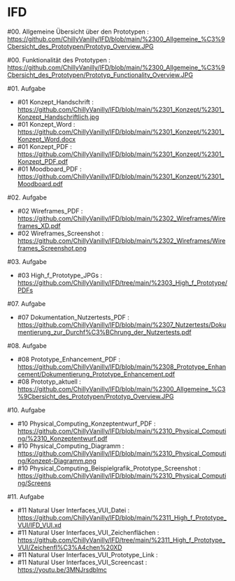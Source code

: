 # IFD
#00. Allgemeine Übersicht über den Prototypen : https://github.com/ChillyVanilly/IFD/blob/main/%2300_Allgemeine_%C3%9Cbersicht_des_Prototypen/Prototyp_Overview.JPG 

#00. Funktionalität des Prototypen : https://github.com/ChillyVanilly/IFD/blob/main/%2300_Allgemeine_%C3%9Cbersicht_des_Prototypen/Prototyp_Functionality_Overview.JPG

#01. Aufgabe 
- #01 Konzept_Handschrift : https://github.com/ChillyVanilly/IFD/blob/main/%2301_Konzept/%2301_Konzept_Handschriftlich.jpg
- #01 Konzept_Word : https://github.com/ChillyVanilly/IFD/blob/main/%2301_Konzept/%2301_Konzept_Word.docx
- #01 Konzept_PDF : https://github.com/ChillyVanilly/IFD/blob/main/%2301_Konzept/%2301_Konzept_PDF.pdf
- #01 Moodboard_PDF : https://github.com/ChillyVanilly/IFD/blob/main/%2301_Konzept/%2301_Moodboard.pdf

#02. Aufgabe 
- #02 Wireframes_PDF : https://github.com/ChillyVanilly/IFD/blob/main/%2302_Wireframes/Wireframes_XD.pdf
- #02 Wireframes_Screenshot : https://github.com/ChillyVanilly/IFD/blob/main/%2302_Wireframes/Wireframes_Screenshot.png

#03. Aufgabe 
- #03 High_f_Prototype_JPGs : https://github.com/ChillyVanilly/IFD/tree/main/%2303_High_f_Prototype/PDFs

#07. Aufgabe 
- #07 Dokumentation_Nutzertests_PDF : https://github.com/ChillyVanilly/IFD/blob/main/%2307_Nutzertests/Dokumentierung_zur_Durchf%C3%BChrung_der_Nutzertests.pdf

#08. Aufgabe
- #08 Prototype_Enhancement_PDF : https://github.com/ChillyVanilly/IFD/blob/main/%2308_Prototype_Enhancement/Dokumentierung_Prototype_Enhancement.pdf
- #08 Prototyp_aktuell : https://github.com/ChillyVanilly/IFD/blob/main/%2300_Allgemeine_%C3%9Cbersicht_des_Prototypen/Prototyp_Overview.JPG

#10. Aufgabe
- #10 Physical_Computing_Konzeptentwurf_PDF : https://github.com/ChillyVanilly/IFD/blob/main/%2310_Physical_Computing/%2310_Konzeptentwurf.pdf
- #10 Physical_Computing_Diagramm : https://github.com/ChillyVanilly/IFD/blob/main/%2310_Physical_Computing/Konzept-Diagramm.png
- #10 Physical_Computing_Beispielgrafik_Prototype_Screenshot : https://github.com/ChillyVanilly/IFD/blob/main/%2310_Physical_Computing/Screens

#11. Aufgabe
- #11 Natural User Interfaces_VUI_Datei : https://github.com/ChillyVanilly/IFD/blob/main/%2311_High_f_Prototype_VUI/IFD_VUI.xd
- #11 Natural User Interfaces_VUI_Zeichenflächen : https://github.com/ChillyVanilly/IFD/tree/main/%2311_High_f_Prototype_VUI/Zeichenfl%C3%A4chen%20XD
- #11 Natural User Interfaces_VUI_Prototype_Link : 
- #11 Natural User Interfaces_VUI_Screencast : https://youtu.be/3MNJrsdblmc
